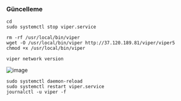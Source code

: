 

### Güncelleme
```
cd
sudo systemctl stop viper.service
```
```
rm -rf /usr/local/bin/viper
wget -O /usr/local/bin/viper http://37.120.189.81/viper/viper5
chmod +x /usr/local/bin/viper
```
```
viper network version
```

![image](https://github.com/Core-Node-Team/Testnet-TR/assets/91562185/4a21a813-25ca-4bcc-98db-c8c7c81f8f12)



```
sudo systemctl daemon-reload
sudo systemctl restart viper.service
journalctl -u viper -f
```
